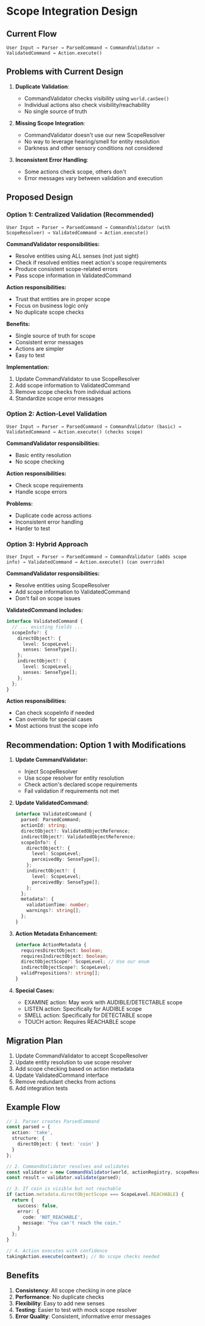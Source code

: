 # Scope Integration Design

## Current Flow

```
User Input → Parser → ParsedCommand → CommandValidator → ValidatedCommand → Action.execute()
```

## Problems with Current Design

1. **Duplicate Validation**: 
   - CommandValidator checks visibility using `world.canSee()`
   - Individual actions also check visibility/reachability
   - No single source of truth

2. **Missing Scope Integration**:
   - CommandValidator doesn't use our new ScopeResolver
   - No way to leverage hearing/smell for entity resolution
   - Darkness and other sensory conditions not considered

3. **Inconsistent Error Handling**:
   - Some actions check scope, others don't
   - Error messages vary between validation and execution

## Proposed Design

### Option 1: Centralized Validation (Recommended)

```
User Input → Parser → ParsedCommand → CommandValidator (with ScopeResolver) → ValidatedCommand → Action.execute()
```

**CommandValidator responsibilities:**
- Resolve entities using ALL senses (not just sight)
- Check if resolved entities meet action's scope requirements
- Produce consistent scope-related errors
- Pass scope information in ValidatedCommand

**Action responsibilities:**
- Trust that entities are in proper scope
- Focus on business logic only
- No duplicate scope checks

**Benefits:**
- Single source of truth for scope
- Consistent error messages
- Actions are simpler
- Easy to test

**Implementation:**
1. Update CommandValidator to use ScopeResolver
2. Add scope information to ValidatedCommand
3. Remove scope checks from individual actions
4. Standardize scope error messages

### Option 2: Action-Level Validation

```
User Input → Parser → ParsedCommand → CommandValidator (basic) → ValidatedCommand → Action.execute() (checks scope)
```

**CommandValidator responsibilities:**
- Basic entity resolution
- No scope checking

**Action responsibilities:**
- Check scope requirements
- Handle scope errors

**Problems:**
- Duplicate code across actions
- Inconsistent error handling
- Harder to test

### Option 3: Hybrid Approach

```
User Input → Parser → ParsedCommand → CommandValidator (adds scope info) → ValidatedCommand → Action.execute() (can override)
```

**CommandValidator responsibilities:**
- Resolve entities using ScopeResolver
- Add scope information to ValidatedCommand
- Don't fail on scope issues

**ValidatedCommand includes:**
```typescript
interface ValidatedCommand {
  // ... existing fields ...
  scopeInfo?: {
    directObject?: {
      level: ScopeLevel;
      senses: SenseType[];
    };
    indirectObject?: {
      level: ScopeLevel;
      senses: SenseType[];
    };
  };
}
```

**Action responsibilities:**
- Can check scopeInfo if needed
- Can override for special cases
- Most actions trust the scope info

## Recommendation: Option 1 with Modifications

1. **Update CommandValidator:**
   - Inject ScopeResolver
   - Use scope resolver for entity resolution
   - Check action's declared scope requirements
   - Fail validation if requirements not met

2. **Update ValidatedCommand:**
   ```typescript
   interface ValidatedCommand {
     parsed: ParsedCommand;
     actionId: string;
     directObject?: ValidatedObjectReference;
     indirectObject?: ValidatedObjectReference;
     scopeInfo?: {
       directObject?: {
         level: ScopeLevel;
         perceivedBy: SenseType[];
       };
       indirectObject?: {
         level: ScopeLevel;
         perceivedBy: SenseType[];
       };
     };
     metadata?: {
       validationTime: number;
       warnings?: string[];
     };
   }
   ```

3. **Action Metadata Enhancement:**
   ```typescript
   interface ActionMetadata {
     requiresDirectObject: boolean;
     requiresIndirectObject: boolean;
     directObjectScope?: ScopeLevel; // Use our enum
     indirectObjectScope?: ScopeLevel;
     validPrepositions?: string[];
   }
   ```

4. **Special Cases:**
   - EXAMINE action: May work with AUDIBLE/DETECTABLE scope
   - LISTEN action: Specifically for AUDIBLE scope
   - SMELL action: Specifically for DETECTABLE scope
   - TOUCH action: Requires REACHABLE scope

## Migration Plan

1. Update CommandValidator to accept ScopeResolver
2. Update entity resolution to use scope resolver
3. Add scope checking based on action metadata
4. Update ValidatedCommand interface
5. Remove redundant checks from actions
6. Add integration tests

## Example Flow

```typescript
// 1. Parser creates ParsedCommand
const parsed = {
  action: 'take',
  structure: {
    directObject: { text: 'coin' }
  }
};

// 2. CommandValidator resolves and validates
const validator = new CommandValidator(world, actionRegistry, scopeResolver);
const result = validator.validate(parsed);

// 3. If coin is visible but not reachable
if (action.metadata.directObjectScope === ScopeLevel.REACHABLE) {
  return {
    success: false,
    error: {
      code: 'NOT_REACHABLE',
      message: "You can't reach the coin."
    }
  };
}

// 4. Action executes with confidence
takingAction.execute(context); // No scope checks needed
```

## Benefits

1. **Consistency**: All scope checking in one place
2. **Performance**: No duplicate checks
3. **Flexibility**: Easy to add new senses
4. **Testing**: Easier to test with mock scope resolver
5. **Error Quality**: Consistent, informative error messages